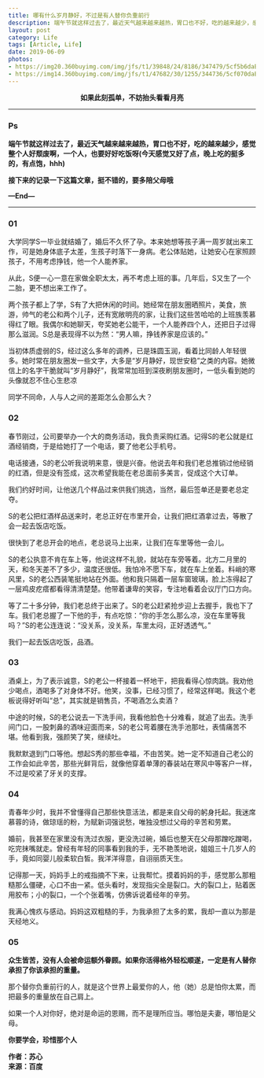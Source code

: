 ```yaml
---
title: 哪有什么岁月静好，不过是有人替你负重前行
description: 端午节就这样过去了，最近天气越来越来越热，胃口也不好，吃的越来越少，感觉整个人好颓废啊，一个人，也要好好吃饭呀...
layout: post
category: Life
tags: [Article, Life]
date: 2019-06-09
photos:
- https://img20.360buyimg.com/img/jfs/t1/39848/24/8186/347479/5cf5b6daE9eb18d14/39dbc14620f38f6a.jpg
- https://img14.360buyimg.com/img/jfs/t1/47682/30/1255/344736/5cf070daE0e5ed7f7/11569460e6e5dff4.jpg
---
```


<p align="center"><b>如果此刻孤单，不妨抬头看看月亮</b></p>

-----

### Ps

**端午节就这样过去了，最近天气越来越来越热，胃口也不好，吃的越来越少，感觉整个人好颓废啊，一个人，也要好好吃饭呀(今天感觉又好了点，晚上吃的挺多的，有点饱，hhh)**

**接下来的记录一下这篇文章，挺不错的，要多陪父母哦**

**—End—**

-----

### 01

大学同学S一毕业就结婚了，婚后不久怀了孕。本来她想等孩子满一周岁就出来工作，可是她身体底子太差，生孩子时落下一身病。老公体贴她，让她安心在家照顾孩子，不用考虑挣钱，他一个人能养家。

从此，S便一心一意在家做全职太太，再不考虑上班的事。几年后，S又生了一个二胎，更不想出来工作了。

两个孩子都上了学，S有了大把休闲的时间。她经常在朋友圈晒照片，美食，旅游，帅气的老公和两个儿子，还有宽敞明亮的家，让我们这些苦哈哈的上班族羡慕得红了眼。我偶尔和她聊天，夸奖她老公能干，一个人能养四个人，还把日子过得那么滋润。S总是表现得不以为然：“男人嘛，挣钱养家是应该的。”

当初体质虚弱的S，经过这么多年的调养，已是珠圆玉润，看着比同龄人年轻很多。她时常在朋友圈发一些文字，大多是“岁月静好，现世安稳”之类的内容。她微信上的名字干脆就叫“岁月静好”，我常常加班到深夜刷朋友圈时，一低头看到她的头像就忍不住心生悲凉

同学不同命，人与人之间的差距怎么会那么大？

### 02

春节刚过，公司要举办一个大的商务活动，我负责采购红酒。记得S的老公就是红酒经销商，于是给她打了一个电话，要了他老公手机号。

电话接通，S的老公听我说明来意，很是兴奋。他说去年和我们老总推销过他经销的红酒，但是没有签成，这次希望我能在老总面前多美言，促成这个大订单。

我们约好时间，让他送几个样品过来供我们挑选，当然，最后签单还是要老总定夺。

S的老公把红酒样品送来时，老总正好在市里开会，让我们把红酒拿过去，等散了会一起去饭店吃饭。

很快到了老总开会的地点，老总说马上出来，让我们在车里等他一会儿。

S的老公执意不肯在车上等，他说这样不礼貌，就站在车旁等着。北方二月里的天，和冬天差不了多少，温度还很低。我怕冷不愿下车，就在车上坐着。料峭的寒风里，S的老公西装笔挺地站在外面。他和我只隔着一层车窗玻璃，脸上冻得起了一层鸡皮疙瘩都看得清清楚楚。他带着谦卑的笑容，专注地看着会议厅门口方向。

等了二十多分钟，我们老总终于出来了。S的老公赶紧抢步迎上去握手，我也下了车。我们老总握了一下他的手，有点吃惊：“你的手怎么那么凉，没在车里等我吗？”S的老公连连说：“没关系，没关系，车里太闷，正好透透气。”

我们一起去饭店吃饭，品酒。

### 03

酒桌上，为了表示诚意，S的老公一杯接着一杯地干，把我看得心惊肉跳。我劝他少喝点，酒喝多了对身体不好。他笑，没事，已经习惯了，经常这样喝。我这个老板说得好听叫“总”，其实就是销售员，不喝酒怎么卖酒？

中途的时候，S的老公说去一下洗手间，我看他脸色十分难看，就追了出去。洗手间门口，一股刺鼻的酒味迎面而来，S的老公弯着腰在洗手池那吐，表情痛苦不堪。他看到我，强颜笑了笑，继续吐。

我默默退到门口等他。想起S秀的那些幸福，不由苦笑。她一定不知道自己老公的工作会如此辛苦，那些光鲜背后，就像他穿着单薄的春装站在寒风中等客户一样，不过是咬紧了牙关的支撑。

### 04

青春年少时，我并不曾懂得自己那些快意活法，都是来自父母的躬身托起。我迷席慕蓉的诗，做琼瑶的粉，为赋新词强说愁，唯独没想过父母的辛苦和劳累。

婚前，我甚至在家里没有洗过衣服，更没洗过碗，婚后也整天在父母那蹭吃蹭喝，吃完抹嘴就走。曾经有年轻的同事看到我的手，无不艳羡地说，姐姐三十几岁人的手，竟如同婴儿般柔软白皙。我洋洋得意，自诩丽质天生。

记得那一天，妈妈手上的戒指摘不下来，让我帮忙。摸着妈妈的手，感觉那么那粗糙那么僵硬，心口不由一紧。低头看时，发现指尖全是裂口。大的裂口上，贴着医用胶布；小的裂口，一个个张着嘴，仿佛诉说着经年的辛劳。

我满心愧疚与感动。妈妈这双粗糙的手，为我承担了太多的累，我却一直以为那是天经地义。

### 05

**众生皆苦，没有人会被命运额外眷顾。如果你活得格外轻松顺遂，一定是有人替你承担了你该承担的重量。**

那个替你负重前行的人，就是这个世界上最爱你的人，他（她）总是怕你太累，而把最多的重量放在自己肩上。

如果一个人对你好，绝对是命运的恩赐，而不是理所应当。哪怕是夫妻，哪怕是父母。

**你要学会，珍惜那个人**

**作者：苏心**  
**来源：百度**  